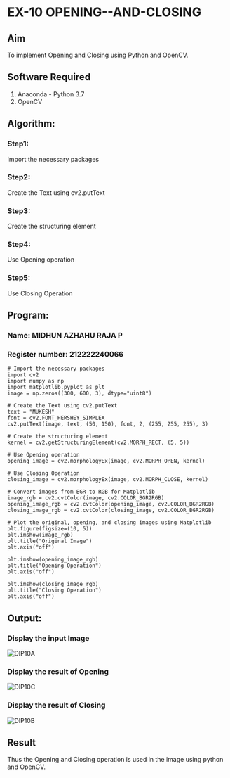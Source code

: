 # EX-10 OPENING--AND-CLOSING
## Aim
To implement Opening and Closing using Python and OpenCV.

## Software Required
1. Anaconda - Python 3.7
2. OpenCV
## Algorithm:
### Step1:
Import the necessary packages

### Step2:
Create the Text using cv2.putText

### Step3:
Create the structuring element

### Step4:
Use Opening operation

### Step5:
Use Closing Operation

 
## Program:
### Name: MIDHUN AZHAHU RAJA P
### Register number: 212222240066
```
# Import the necessary packages
import cv2
import numpy as np
import matplotlib.pyplot as plt
image = np.zeros((300, 600, 3), dtype="uint8")

# Create the Text using cv2.putText
text = "MUKESH"
font = cv2.FONT_HERSHEY_SIMPLEX
cv2.putText(image, text, (50, 150), font, 2, (255, 255, 255), 3)

# Create the structuring element
kernel = cv2.getStructuringElement(cv2.MORPH_RECT, (5, 5))

# Use Opening operation
opening_image = cv2.morphologyEx(image, cv2.MORPH_OPEN, kernel)

# Use Closing Operation
closing_image = cv2.morphologyEx(image, cv2.MORPH_CLOSE, kernel)

# Convert images from BGR to RGB for Matplotlib
image_rgb = cv2.cvtColor(image, cv2.COLOR_BGR2RGB)
opening_image_rgb = cv2.cvtColor(opening_image, cv2.COLOR_BGR2RGB)
closing_image_rgb = cv2.cvtColor(closing_image, cv2.COLOR_BGR2RGB)

# Plot the original, opening, and closing images using Matplotlib
plt.figure(figsize=(10, 5))
plt.imshow(image_rgb)
plt.title("Original Image")
plt.axis("off")

plt.imshow(opening_image_rgb)
plt.title("Opening Operation")
plt.axis("off")

plt.imshow(closing_image_rgb)
plt.title("Closing Operation")
plt.axis("off")

```
## Output:

### Display the input Image



![DIP10A](https://github.com/user-attachments/assets/e2b61b27-bde5-4895-9ff3-3646e188ecbf)

### Display the result of Opening


![DIP10C](https://github.com/user-attachments/assets/59b6af30-1b91-45b1-a768-4648037a6998)

### Display the result of Closing


![DIP10B](https://github.com/user-attachments/assets/b3567eb1-5ebd-4cb1-8881-6d5f5ecc0e03)

## Result
Thus the Opening and Closing operation is used in the image using python and OpenCV.

